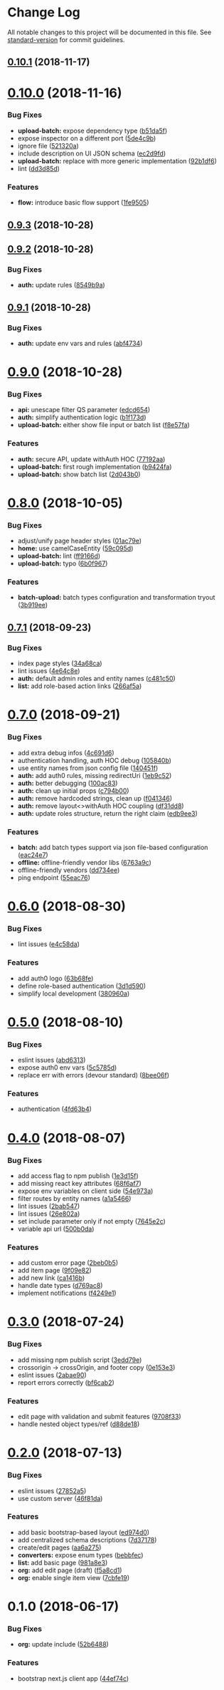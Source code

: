 # Change Log

All notable changes to this project will be documented in this file. See [standard-version](https://github.com/conventional-changelog/standard-version) for commit guidelines.

<a name="0.10.1"></a>
## [0.10.1](https://github.com/red-threads/open-budget-client/compare/v0.10.0...v0.10.1) (2018-11-17)



<a name="0.10.0"></a>
# [0.10.0](https://github.com/red-threads/open-budget-client/compare/v0.9.3...v0.10.0) (2018-11-16)


### Bug Fixes

* **upload-batch:** expose dependency type ([b51da5f](https://github.com/red-threads/open-budget-client/commit/b51da5f))
* expose inspector on a different port ([5de4c9b](https://github.com/red-threads/open-budget-client/commit/5de4c9b))
* ignore file ([521320a](https://github.com/red-threads/open-budget-client/commit/521320a))
* include description on UI JSON schema ([ec2d9fd](https://github.com/red-threads/open-budget-client/commit/ec2d9fd))
* **upload-batch:** replace with more generic implementation ([92b1df6](https://github.com/red-threads/open-budget-client/commit/92b1df6))
* lint ([dd3d85d](https://github.com/red-threads/open-budget-client/commit/dd3d85d))


### Features

* **flow:** introduce basic flow support ([1fe9505](https://github.com/red-threads/open-budget-client/commit/1fe9505))



<a name="0.9.3"></a>
## [0.9.3](https://github.com/red-threads/open-budget-client/compare/v0.9.2...v0.9.3) (2018-10-28)



<a name="0.9.2"></a>
## [0.9.2](https://github.com/red-threads/open-budget-client/compare/v0.9.1...v0.9.2) (2018-10-28)


### Bug Fixes

* **auth:** update rules ([8549b9a](https://github.com/red-threads/open-budget-client/commit/8549b9a))



<a name="0.9.1"></a>
## [0.9.1](https://github.com/red-threads/open-budget-client/compare/v0.9.0...v0.9.1) (2018-10-28)


### Bug Fixes

* **auth:** update env vars and rules ([abf4734](https://github.com/red-threads/open-budget-client/commit/abf4734))



<a name="0.9.0"></a>
# [0.9.0](https://github.com/red-threads/open-budget-client/compare/v0.8.0...v0.9.0) (2018-10-28)


### Bug Fixes

* **api:** unescape filter QS parameter ([edcd654](https://github.com/red-threads/open-budget-client/commit/edcd654))
* **auth:** simplify authentication logic ([b1f173d](https://github.com/red-threads/open-budget-client/commit/b1f173d))
* **upload-batch:** either show file input or batch list ([f8e57fa](https://github.com/red-threads/open-budget-client/commit/f8e57fa))


### Features

* **auth:** secure API, update withAuth HOC ([77192aa](https://github.com/red-threads/open-budget-client/commit/77192aa))
* **upload-batch:** first rough implementation ([b9424fa](https://github.com/red-threads/open-budget-client/commit/b9424fa))
* **upload-batch:** show batch list ([2d043b0](https://github.com/red-threads/open-budget-client/commit/2d043b0))



<a name="0.8.0"></a>
# [0.8.0](https://github.com/red-threads/open-budget-client/compare/v0.7.1...v0.8.0) (2018-10-05)


### Bug Fixes

* adjust/unify page header styles ([01ac79e](https://github.com/red-threads/open-budget-client/commit/01ac79e))
* **home:** use camelCaseEntity ([59c095d](https://github.com/red-threads/open-budget-client/commit/59c095d))
* **upload-batch:** lint ([ff9166d](https://github.com/red-threads/open-budget-client/commit/ff9166d))
* **upload-batch:** typo ([6b0f967](https://github.com/red-threads/open-budget-client/commit/6b0f967))


### Features

* **batch-upload:** batch types configuration and transformation tryout ([3b919ee](https://github.com/red-threads/open-budget-client/commit/3b919ee))



<a name="0.7.1"></a>
## [0.7.1](https://github.com/red-threads/open-budget-client/compare/v0.7.0...v0.7.1) (2018-09-23)


### Bug Fixes

* index page styles ([34a68ca](https://github.com/red-threads/open-budget-client/commit/34a68ca))
* lint issues ([4e64c8e](https://github.com/red-threads/open-budget-client/commit/4e64c8e))
* **auth:** default admin roles and entity names ([c481c50](https://github.com/red-threads/open-budget-client/commit/c481c50))
* **list:** add role-based action links ([266af5a](https://github.com/red-threads/open-budget-client/commit/266af5a))



<a name="0.7.0"></a>
# [0.7.0](https://github.com/red-threads/open-budget-client/compare/v0.6.0...v0.7.0) (2018-09-21)


### Bug Fixes

* add extra debug infos ([4c691d6](https://github.com/red-threads/open-budget-client/commit/4c691d6))
* authentication handling, auth HOC debug ([105840b](https://github.com/red-threads/open-budget-client/commit/105840b))
* use entity names from json config file ([140451f](https://github.com/red-threads/open-budget-client/commit/140451f))
* **auth:** add auth0 rules, missing redirectUri ([1eb9c52](https://github.com/red-threads/open-budget-client/commit/1eb9c52))
* **auth:** better debugging ([100ac83](https://github.com/red-threads/open-budget-client/commit/100ac83))
* **auth:** clean up initial props ([c794b00](https://github.com/red-threads/open-budget-client/commit/c794b00))
* **auth:** remove hardcoded strings, clean up ([f041346](https://github.com/red-threads/open-budget-client/commit/f041346))
* **auth:** remove layout<>withAuth HOC coupling ([df31dd8](https://github.com/red-threads/open-budget-client/commit/df31dd8))
* **auth:** update roles structure, return the right claim ([edb9ee3](https://github.com/red-threads/open-budget-client/commit/edb9ee3))


### Features

* **batch:** add batch types support via json file-based configuration ([eac24e7](https://github.com/red-threads/open-budget-client/commit/eac24e7))
* **offline:** offline-friendly vendor libs ([6763a9c](https://github.com/red-threads/open-budget-client/commit/6763a9c))
* offline-friendly vendors ([dd734ee](https://github.com/red-threads/open-budget-client/commit/dd734ee))
* ping endpoint ([55eac76](https://github.com/red-threads/open-budget-client/commit/55eac76))



<a name="0.6.0"></a>
# [0.6.0](https://github.com/red-threads/open-budget-client/compare/v0.5.0...v0.6.0) (2018-08-30)


### Bug Fixes

* lint issues ([e4c58da](https://github.com/red-threads/open-budget-client/commit/e4c58da))


### Features

* add auth0 logo ([63b68fe](https://github.com/red-threads/open-budget-client/commit/63b68fe))
* define role-based authentication ([3d1d590](https://github.com/red-threads/open-budget-client/commit/3d1d590))
* simplify local development ([380960a](https://github.com/red-threads/open-budget-client/commit/380960a))



<a name="0.5.0"></a>
# [0.5.0](https://github.com/red-threads/open-budget-client/compare/v0.4.0...v0.5.0) (2018-08-10)


### Bug Fixes

* eslint issues ([abd6313](https://github.com/red-threads/open-budget-client/commit/abd6313))
* expose auth0 env vars ([5c5785d](https://github.com/red-threads/open-budget-client/commit/5c5785d))
* replace err with errors (devour standard) ([8bee06f](https://github.com/red-threads/open-budget-client/commit/8bee06f))


### Features

* authentication ([4fd63b4](https://github.com/red-threads/open-budget-client/commit/4fd63b4))



<a name="0.4.0"></a>
# [0.4.0](https://github.com/red-threads/open-budget-client/compare/v0.3.0...v0.4.0) (2018-08-07)


### Bug Fixes

* add access flag to npm publish ([1e3d15f](https://github.com/red-threads/open-budget-client/commit/1e3d15f))
* add missing react key attributes ([68f6af7](https://github.com/red-threads/open-budget-client/commit/68f6af7))
* expose env variables on client side ([54e973a](https://github.com/red-threads/open-budget-client/commit/54e973a))
* filter routes by entity names ([a1a5466](https://github.com/red-threads/open-budget-client/commit/a1a5466))
* lint issues ([2bab547](https://github.com/red-threads/open-budget-client/commit/2bab547))
* lint issues ([26e802a](https://github.com/red-threads/open-budget-client/commit/26e802a))
* set include parameter only if not empty ([7645e2c](https://github.com/red-threads/open-budget-client/commit/7645e2c))
* variable api url ([500b0da](https://github.com/red-threads/open-budget-client/commit/500b0da))


### Features

* add custom error page ([2beb0b5](https://github.com/red-threads/open-budget-client/commit/2beb0b5))
* add item page ([9f09e82](https://github.com/red-threads/open-budget-client/commit/9f09e82))
* add new link ([ca1416b](https://github.com/red-threads/open-budget-client/commit/ca1416b))
* handle date types ([d769ac8](https://github.com/red-threads/open-budget-client/commit/d769ac8))
* implement notifications ([f4249e1](https://github.com/red-threads/open-budget-client/commit/f4249e1))



<a name="0.3.0"></a>
# [0.3.0](https://github.com/red-threads/open-budget-client/compare/v0.2.0...v0.3.0) (2018-07-24)


### Bug Fixes

* add missing npm publish script ([3edd79e](https://github.com/red-threads/open-budget-client/commit/3edd79e))
* crossorigin -> crossOrigin, and footer copy ([0e153e3](https://github.com/red-threads/open-budget-client/commit/0e153e3))
* eslint issues ([2abae90](https://github.com/red-threads/open-budget-client/commit/2abae90))
* report errors correctly ([bf6cab2](https://github.com/red-threads/open-budget-client/commit/bf6cab2))


### Features

* edit page with validation and submit features ([9708f33](https://github.com/red-threads/open-budget-client/commit/9708f33))
* handle nested object types/ref ([d88de18](https://github.com/red-threads/open-budget-client/commit/d88de18))



<a name="0.2.0"></a>
# [0.2.0](https://github.com/red-threads/open-budget-client/compare/v0.1.0...v0.2.0) (2018-07-13)


### Bug Fixes

* eslint issues ([27852a5](https://github.com/red-threads/open-budget-client/commit/27852a5))
* use custom server ([46f81da](https://github.com/red-threads/open-budget-client/commit/46f81da))


### Features

* add basic bootstrap-based layout ([ed974d0](https://github.com/red-threads/open-budget-client/commit/ed974d0))
* add centralized schema descriptions ([7d37178](https://github.com/red-threads/open-budget-client/commit/7d37178))
* create/edit pages ([aa6a275](https://github.com/red-threads/open-budget-client/commit/aa6a275))
* **converters:** expose enum types ([bebbfec](https://github.com/red-threads/open-budget-client/commit/bebbfec))
* **list:** add basic page ([981a8e3](https://github.com/red-threads/open-budget-client/commit/981a8e3))
* **org:** add edit page (draft) ([f5a8cd1](https://github.com/red-threads/open-budget-client/commit/f5a8cd1))
* **org:** enable single item view ([7cbfe19](https://github.com/red-threads/open-budget-client/commit/7cbfe19))



<a name="0.1.0"></a>
# 0.1.0 (2018-06-17)


### Bug Fixes

* **org:** update include ([52b6488](https://github.com/red-threads/open-budget-client/commit/52b6488))


### Features

* bootstrap next.js client app ([44ef74c](https://github.com/red-threads/open-budget-client/commit/44ef74c))
